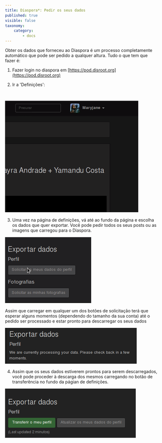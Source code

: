 ```yaml
---
title: Diaspora*: Pedir os seus dados
published: true
visible: false
taxonomy:
    category:
        - docs
---
```


Obter os dados que forneceu ao Diaspora é um processo completamente automático que pode ser pedido a qualquer altura. Tudo o que tem que fazer é:

1. Fazer login no diaspora em [https://pod.disroot.org](https://pod.disroot.org)

2. Ir a 'Definições':
<br>

![](pt/settings.gif)

3. Uma vez na página de definições, vá até ao fundo da página e escolha os dados que quer exportar. Você pode pedir todos os seus posts ou as imagens que carregou para o Diaspora.

![](pt/request.gif)

Assim que carregar em qualquer um dos botões de solicitação terá que esperar alguns momentos (dependendo do tamanho da sua conta) até o pedido ser processado e estar pronto para descarregar os seus dados

![](pt/wait-request.png)

4. Assim que os seus dados estiverem prontos para serem descarregados, você pode proceder à descarga dos mesmos carregando no botão de transferência no fundo da págian de definições.

![](pt/data-download.png)
